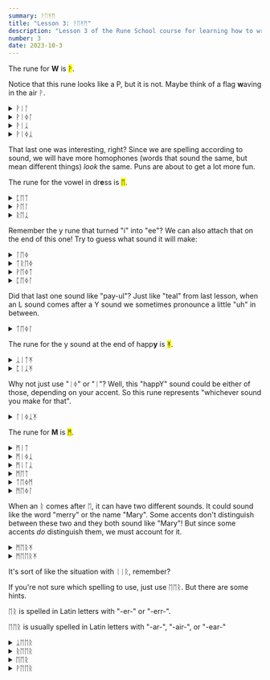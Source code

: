 ```yaml
---
summary: ᚹᛖᛡᛗ
title: "Lesson 3: ᚹᛖᛡᛗ"
description: "Lesson 3 of the Rune School course for learning how to write Modern English with the Anglo-Saxon futhorc"
number: 3
date: 2023-10-3
---
```


The rune for <strong>W</strong> is <mark>ᚹ</mark>.

Notice that this rune looks like a P, but it is not. Maybe think of a flag **w**aving in the air ᚹ.

<details>
    <summary>ᚹᛁᛚ</summary>
    <p>will</p>
</details>

<details>
    <summary>ᚹᛁᛄᛚ</summary>
    <p>wheel</p>
</details>

<details>
    <summary>ᚹᛁᛣ</summary>
    <p>wick</p>
</details>

<details>
    <summary>ᚹᛁᛄᛣ</summary>
    <p>week / weak</p>
</details>

That last one was interesting, right? Since we are spelling according to sound, we will have more homophones (words that sound the same, but mean different things) *look* the same. Puns are about to get a lot more fun.

The rune for the vowel in dr<strong>e</strong>ss is <mark>ᛖ</mark>.

<details>
    <summary>ᛈᛖᛏ</summary>
    <p>pet</p>
</details>

<details>
    <summary>ᚹᛖᛚ</summary>
    <p>well</p>
</details>

<details>
    <summary>ᚱᛖᛣ</summary>
    <p>wreck</p>
</details>

Remember the y rune that turned "i" into "ee"? We can also attach that on the end of this one! Try to guess what sound it will make:

<details>
    <summary>ᛚᛖᛄ</summary>
    <p>lay</p>
</details>

<details>
    <summary>ᛏᚱᛖᛄ</summary>
    <p>tray / Trey</p>
</details>

<details>
    <summary>ᚹᛖᛄᛏ</summary>
    <p>wait</p>
</details>

<details>
    <summary>ᛈᛖᛄᛚ</summary>
    <p>pale / pail</p>
</details>

Did that last one sound like "pay-ul"? Just like "teal" from last lesson, when an L sound comes after a Y sound we sometimes pronounce a little "uh" in between.

<details>
    <summary>ᛏᛖᛄᛚ</summary>
    <p>tale / tail</p>
</details>

The rune for the y sound at the end of happ<strong>y</strong> is <mark>ᛡ</mark>.

<details>
    <summary>ᛣᛁᛏᛡ</summary>
    <p>kitty</p>
</details>

<details>
    <summary>ᛈᛁᛣᛡ</summary>
    <p>picky</p>
</details>

Why not just use "ᛁᛄ" or "ᛁ"? Well, this "happY" sound could be either of those, depending on your accent. So this rune represents "whichever sound you make for that". 

<details>
    <summary>ᛚᛁᛄᛣᛡ</summary>
    <p>leaky</p>
</details>

The rune for <strong>M</strong> is <mark>ᛗ</mark>.

<details>
    <summary>ᛗᛁᛏ</summary>
    <p>mitt</p>
</details>

<details>
    <summary>ᛗᛁᛄᛣ</summary>
    <p>meek</p>
</details>

<details>
    <summary>ᛗᛁᛚᛣ</summary>
    <p>milk</p>
</details>

<details>
    <summary>ᛗᛖᛏ</summary>
    <p>met</p>
</details>

<details>
    <summary>ᛏᛖᛄᛗ</summary>
    <p>tame</p>
</details>

<details>
    <summary>ᛗᛖᛄᛚ</summary>
    <p>male / mail</p>
</details>

When an ᚱ comes after ᛖ, it can have two different sounds. It could sound like the word "merry" or the name "Mary". Some accents don't distinguish between these two and they both sound like "Mary"! But since some accents *do* distinguish them, we must account for it.

<details>
    <summary>ᛗᛖᚱᛡ</summary>
    <p>merry</p>
</details>

<details>
    <summary>ᛗᛖᛖᚱᛡ</summary>
    <p>Mary</p>
</details>

It's sort of like the situation with ᛁᛁᚱ, remember? 

If you're not sure which spelling to use, just use ᛖᛖᚱ. But there are some hints.

ᛖᚱ is spelled in Latin letters with "-er-" or "-err-".

ᛖᛖᚱ is usually spelled in Latin letters with "-ar-", "-air-", or "-ear-"

<details>
    <summary>ᛣᛖᛖᚱ</summary>
    <p>care</p>
</details>

<details>
    <summary>ᚱᛖᛖᚱ</summary>
    <p>rare</p>
</details>

<details>
    <summary>ᛖᛖᚱ</summary>
    <p>air / heir</p>
</details>

<details>
    <summary>ᚹᛖᛖᚱ</summary>
    <p>where / ware</p>
</details>






